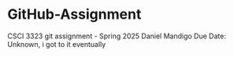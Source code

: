 # GitHub-Assignment
CSCI 3323 git assignment - Spring 2025
Daniel Mandigo
Due Date: Unknown, i got to it eventually